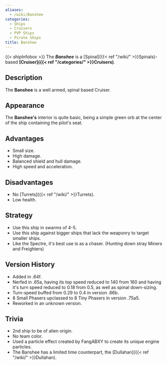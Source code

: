 ```yaml
---
aliases:
  - /wiki/Banshee
categories:
  - Ships
  - Cruisers
  - PVP Ships
  - Pirate Ships
title: Banshee
---
```


{{< shipInfobox >}} The **_Banshee_** is a [Spinal]({{< ref "/wiki/" >}}Spinals)-based **[Cruiser]({{< ref "/categories/" >}}Cruisers)**.

## Description

The **Banshee** is a well armed, spinal based Cruiser.

## Appearance

The **Banshee's** interior is quite basic, being a simple green orb at the center of the ship containing the pilot's seat.

## Advantages

- Small size.
- High damage.
- Balanced shield and hull damage.
- High speed and acceleration.

## Disadvantages

- No [Turrets]({{< ref "/wiki/" >}}Turrets).
- Low health.

## Strategy

- Use this ship in swarms of 4-5.
- Use this ship against bigger ships that lack the weaponry to target smaller ships.
- Like the Spectre, it's best use is as a chaser. (Hunting down stray Miners and Freighters)

## Version History

- Added in .64f.
- Nerfed in .65a, having its top speed reduced to 140 from 160 and having it's turn speed reduced to 0.18 from 0.5, as well as spinal down-sizing.
- Turn-speed buffed from 0.29 to 0.4 in version .66b.
- 8 Small Phasers upclassed to 8 Tiny Phasers in version .75a5.
- Reworked in an unknown version.

## Trivia

- 2nd ship to be of alien origin.
- No team color.
- Used a particle effect created by FangABXY to create its unique engine particles.
- The Banshee has a limited time counterpart, the [Dullahan]({{< ref "/wiki/" >}}Dullahan).
